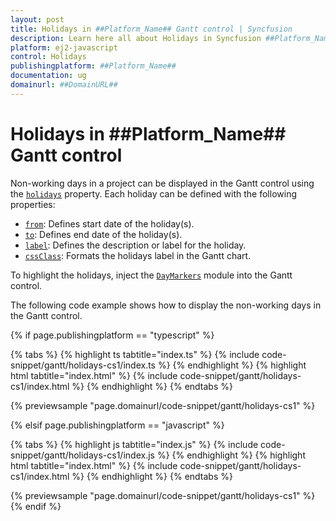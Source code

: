 ```yaml
---
layout: post
title: Holidays in ##Platform_Name## Gantt control | Syncfusion
description: Learn here all about Holidays in Syncfusion ##Platform_Name## Gantt control of Syncfusion Essential JS 2 and more.
platform: ej2-javascript
control: Holidays 
publishingplatform: ##Platform_Name##
documentation: ug
domainurl: ##DomainURL##
---
```


# Holidays in ##Platform_Name## Gantt control

Non-working days in a project can be displayed in the Gantt control using the [`holidays`](../api/gantt/#holidays) property. Each holiday can be defined with the following properties:

* [`from`](../api/gantt/holiday/#from): Defines start date of the holiday(s).
* [`to`](../api/gantt/holiday/#to): Defines end date of the holiday(s).
* [`label`](../api/gantt/holiday/#label): Defines the description or label for the holiday.
* [`cssClass`](../api/gantt/holiday/#cssclass): Formats the holidays label in the Gantt chart.

To highlight the holidays, inject the [`DayMarkers`](../api/gantt/#daymarkersmodule) module into the Gantt control.

The following code example shows how to display the non-working days in the Gantt control.

{% if page.publishingplatform == "typescript" %}

 {% tabs %}
{% highlight ts tabtitle="index.ts" %}
{% include code-snippet/gantt/holidays-cs1/index.ts %}
{% endhighlight %}
{% highlight html tabtitle="index.html" %}
{% include code-snippet/gantt/holidays-cs1/index.html %}
{% endhighlight %}
{% endtabs %}
        
{% previewsample "page.domainurl/code-snippet/gantt/holidays-cs1" %}

{% elsif page.publishingplatform == "javascript" %}

{% tabs %}
{% highlight js tabtitle="index.js" %}
{% include code-snippet/gantt/holidays-cs1/index.js %}
{% endhighlight %}
{% highlight html tabtitle="index.html" %}
{% include code-snippet/gantt/holidays-cs1/index.html %}
{% endhighlight %}
{% endtabs %}

{% previewsample "page.domainurl/code-snippet/gantt/holidays-cs1" %}
{% endif %}